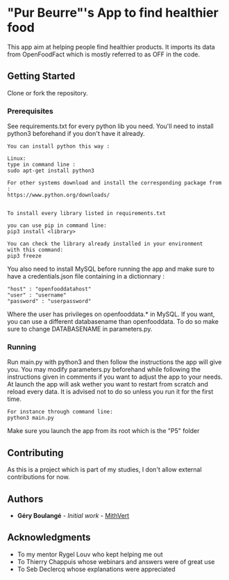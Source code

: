 # "Pur Beurre"'s App to find healthier food

This app aim at helping people find healthier products.
It imports its data from OpenFoodFact which is mostly referred to as OFF in the
code.

## Getting Started

Clone or fork the repository.

### Prerequisites

See requirements.txt for every python lib you need.
You'll need to install python3 beforehand if you don't have it already.


```
You can install python this way :

Linux:
type in command line :
sudo apt-get install python3

For other systems download and install the corresponding package from :
https://www.python.org/downloads/


To install every library listed in requirements.txt

you can use pip in command line:
pip3 install <library>

You can check the library already installed in your environment
with this command:
pip3 freeze
```

You also need to install MySQL before running the app and make sure to have a
credentials.json file containing in a dictionnary :
```
"host" : "openfooddatahost"
"user" : "username"
"password" : "userpassword"
```
Where the user has privileges on openfooddata.* in MySQL.
If you want, you can use a different databasename than openfooddata.
To do so make sure to change DATABASENAME in parameters.py.

### Running

Run main.py with python3 and then follow the instructions the app will give you.
You may modify parameters.py beforehand while following the instructions given
in comments if you want to adjust the app to your needs.
At launch the app will ask wether you want to restart from scratch and reload
every data. It is advised not to do so unless you run it for the first time.

```
For instance through command line:
python3 main.py
```

Make sure you launch the app from its root which is the "P5" folder

## Contributing

As this is a project which is part of my studies,
I don't allow external contributions for now.

## Authors

* **Géry Boulangé** - *Initial work* - [MithVert](https://github.com/MithVert)

## Acknowledgments

* To my mentor Rygel Louv who kept helping me out
* To Thierry Chappuis whose webinars and answers were of great use
* To Seb Declercq whose explanations were appreciated
